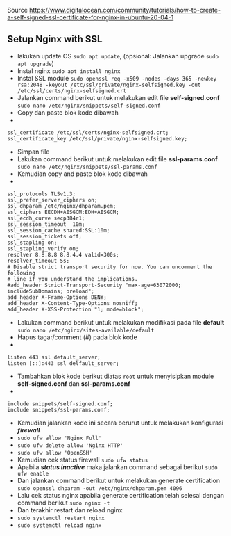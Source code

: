 Source
https://www.digitalocean.com/community/tutorials/how-to-create-a-self-signed-ssl-certificate-for-nginx-in-ubuntu-20-04-1
## Setup Nginx with SSL
- lakukan update OS `sudo apt update`, (opsional: Jalankan upgrade `sudo apt upgrade`)
- Instal nginx `sudo apt install nginx`
- Instal SSL module `sudo openssl req -x509 -nodes -days 365 -newkey rsa:2048 -keyout /etc/ssl/private/nginx-selfsigned.key -out /etc/ssl/certs/nginx-selfsigned.crt`
- Jalankan command berikut untuk melakukan edit file **self-signed.conf** `sudo nano /etc/nginx/snippets/self-signed.conf`
- Copy dan paste blok kode dibawah
- 

    ssl_certificate /etc/ssl/certs/nginx-selfsigned.crt;
    ssl_certificate_key /etc/ssl/private/nginx-selfsigned.key;

- Simpan file
- Lakukan command berikut untuk melakukan edit file **ssl-params.conf** `sudo nano /etc/nginx/snippets/ssl-params.conf`
- Kemudian copy and paste blok kode dibawah
- 

	ssl_protocols TLSv1.3;
	ssl_prefer_server_ciphers on;
	ssl_dhparam /etc/nginx/dhparam.pem; 
	ssl_ciphers EECDH+AESGCM:EDH+AESGCM;
	ssl_ecdh_curve secp384r1;
	ssl_session_timeout  10m;
	ssl_session_cache shared:SSL:10m;
	ssl_session_tickets off;
	ssl_stapling on;
	ssl_stapling_verify on;
	resolver 8.8.8.8 8.8.4.4 valid=300s;
	resolver_timeout 5s;
	# Disable strict transport security for now. You can uncomment the following
	# line if you understand the implications.
	#add_header Strict-Transport-Security "max-age=63072000; includeSubDomains; preload";
	add_header X-Frame-Options DENY;
	add_header X-Content-Type-Options nosniff;
	add_header X-XSS-Protection "1; mode=block";

- Lakukan command berikut untuk melakukan modifikasi pada file **default** `sudo nano /etc/nginx/sites-available/default`
- Hapus tagar/comment (#) pada blok kode
- 

    listen 443 ssl default_server;
    listen [::]:443 ssl delfault_server;
- Tambahkan blok kode berikut diatas `root` untuk menyisipkan module **self-signed.conf** dan **ssl-params.conf**
- 

    include snippets/self-signed.conf;
    include snippets/ssl-params.conf;

- Kemudian jalankan kode ini secara berurut untuk melakukan konfigurasi ***firewall***
- `sudo ufw allow 'Nginx Full'`
- `sudo ufw delete allow 'Nginx HTTP'`
- `sudo ufw allow 'OpenSSH'`
- Kemudian cek status firewall `sudo ufw status`
- Apabila ***status inactive*** maka jalankan command sebagai berikut `sudo ufw enable` 
- Dan jalankan command berikut untuk melakukan generate certification `sudo openssl dhparam -out /etc/nginx/dhparam.pem 4096`
- Lalu cek status nginx apabila generate certification telah selesai dengan command berikut `sudo nginx -t`
- Dan terakhir restart dan reload nginx 
- `sudo systemctl restart nginx`
- `sudo systemctl reload nginx`

